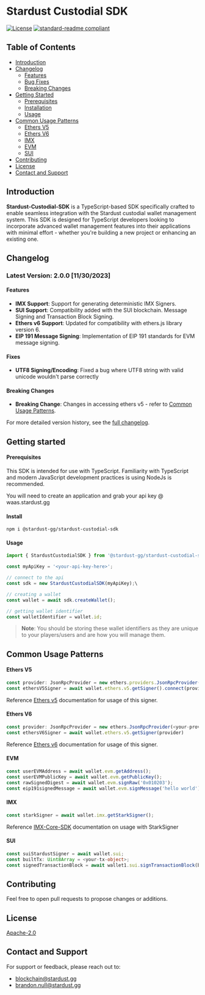 # Stardust Custodial SDK

<!--
![banner]()
![badge]()
![badge]()
-->

[![License](https://img.shields.io/badge/License-Apache_2.0-blue.svg)](https://opensource.org/licenses/Apache-2.0)
[![standard-readme compliant](https://img.shields.io/badge/readme%20style-standard-brightgreen.svg?style=flat-square)](https://github.com/RichardLitt/standard-readme)

## Table of Contents

- [Introduction](#introduction)
- [Changelog](#changelog)
  - [Features](#features)
  - [Bug Fixes](#fixes)
  - [Breaking Changes](#breaking)
- [Getting Started](#getting-started)
  - [Prerequisites](#prerequisites)
  - [Installation](#installation)
  - [Usage](#usage)
- [Common Usage Patterns](#common-usage-patterns)
  - [Ethers V5](#ethers-V5)
  - [Ethers V6](#ethers-V6)
  - [IMX](#imx)
  - [EVM](#evm)
  - [SUI](#sui)
- [Contributing](#contributing)
- [License](#license)
- [Contact and Support](#contact-and-support)

## Introduction

**Stardust-Custodial-SDK** is a TypeScript-based SDK specifically crafted to enable seamless integration with the Stardust custodial wallet management system. This SDK is designed for TypeScript developers looking to incorporate advanced wallet management features into their applications with minimal effort - whether you're building a new project or enhancing an existing one.

## Changelog

### Latest Version: 2.0.0 [11/30/2023]

#### Features

- **IMX Support**: Support for generating deterministic IMX Signers.
- **SUI Support**: Compatibility added with the SUI blockchain. Message Signing and Transaction Block Signing.
- **Ethers v6 Support**: Updated for compatibility with ethers.js library version 6.
- **EIP 191 Message Signing**: Implementation of EIP 191 standards for EVM message signing.

#### Fixes

- **UTF8 Signing/Encoding**: Fixed a bug where UTF8 string with valid unicode wouldn't parse correctly

#### Breaking Changes

- **Breaking Change**: Changes in accessing ethers v5 - refer to [Common Usage Patterns](#common-usage-patterns).

For more detailed version history, see the [full changelog](./changelog.md).

## Getting started

#### Prerequisites

This SDK is intended for use with TypeScript. Familiarity with TypeScript and modern JavaScript development practices is using NodeJs is recommended.

You will need to create an application and grab your api key @ waas.stardust.gg

#### Install

```
npm i @stardust-gg/stardust-custodial-sdk
```

#### Usage

```ts
import { StardustCustodialSDK } from '@stardust-gg/stardust-custodial-sdk';

const myApiKey = '<your-api-key-here>';

// connect to the api
const sdk = new StardustCustodialSDK(myApiKey);\

// creating a wallet
const wallet = await sdk.createWallet();

// getting wallet identifier
const walletIdentifier = wallet.id;
```

> **Note**: You should be storing these wallet identifiers as they are unique to your players/users and are how you will manage them.

## Common Usage Patterns

#### Ethers V5

```ts
const provider: JsonRpcProvider = new ethers.providers.JsonRpcProvider(<your-provider-url>)
const ethersV5Signer = await wallet.ethers.v5.getSigner().connect(provider)
```

Reference [Ethers v5](https://docs.ethers.org/v5/) documentation for usage of this signer.

#### Ethers V6

```ts
const provider: JsonRpcProvider = new ethers.JsonRpcProvider(<your-provider-url>)
const ethersV6Signer = await wallet.ethers.v5.getSigner(provider)
```

Reference [Ethers v6](https://docs.ethers.org/v6/) documentation for usage of this signer.

#### EVM

```ts
const userEVMAddress = await wallet.evm.getAddress();
const userEVMPublicKey = await wallet.evm.getPublicKey();
const rawSignedDigest = await wallet.evm.signRaw('0x010203');
const eip191signedMessage = await wallet.evm.signMessage('hello world');
```

#### IMX

```ts
const starkSigner = await wallet.imx.getStarkSigner();
```

Reference [IMX-Core-SDK](https://github.com/immutable/imx-core-sdk/tree/main/examples) documentation on usage with StarkSigner

#### SUI

```ts
const suiStardustSigner = await wallet.sui;
const builtTx: Uint8Array = <your-tx-object>;
const signedTransactionBlock = await wallet1.sui.signTransactionBlock(builtTx);
```

## Contributing

Feel free to open pull requests to propose changes or additions.

## License

[Apache-2.0](./LICENSE.md)

## Contact and Support

For support or feedback, please reach out to:

- blockchain@stardust.gg
- brandon.null@stardust.gg

